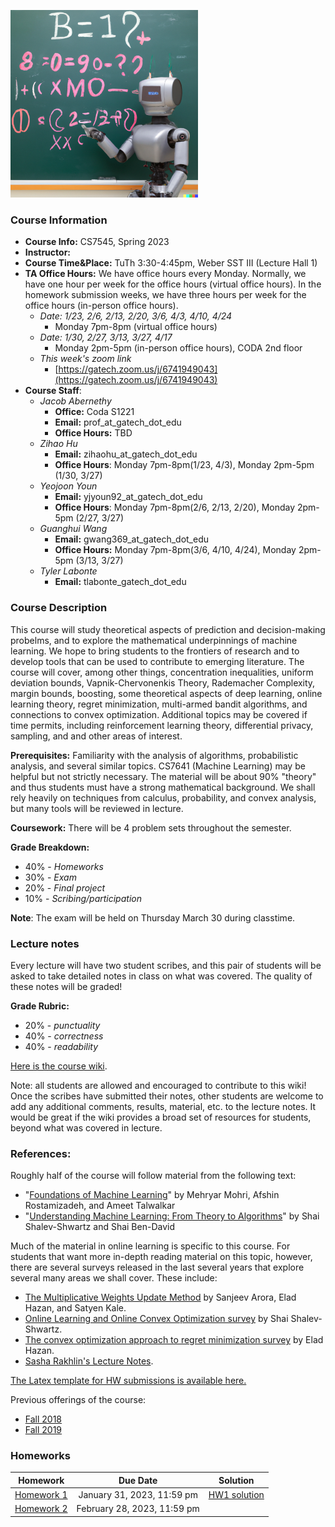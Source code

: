 <img src="robot_blackboard.png"
     width="300" />

### Course Information

* **Course Info:**	CS7545, Spring 2023
* **Instructor:**	
* **Course Time&Place:**	TuTh 3:30-4:45pm, Weber SST III (Lecture Hall 1)
* **TA Office Hours:** We have office hours every Monday. Normally, we have one hour per week for the office hours (virtual office hours). In the homework submission weeks, we have three hours per week for the office hours (in-person office hours).  
    - *Date: 1/23, 2/6, 2/13, 2/20, 3/6, 4/3, 4/10, 4/24*
        - Monday 7pm-8pm (virtual office hours)
    - *Date: 1/30, 2/27, 3/13, 3/27, 4/17*
        - Monday 2pm-5pm (in-person office hours), CODA 2nd floor
    - *This week's zoom link*
        - [https://gatech.zoom.us/j/6741949043](https://gatech.zoom.us/j/6741949043)
* **Course Staff**:
    - *Jacob Abernethy*
        - **Office:**  Coda S1221
        - **Email:** prof_at_gatech_dot_edu
        - **Office Hours:** TBD
    - *Zihao Hu*
        - **Email:** zihaohu_at_gatech_dot_edu
        - **Office Hours**: Monday 7pm-8pm(1/23, 4/3), Monday 2pm-5pm (1/30, 3/27)
    - *Yeojoon Youn*
        - **Email:** yjyoun92_at_gatech_dot_edu
        - **Office Hours**: Monday 7pm-8pm(2/6, 2/13, 2/20), Monday 2pm-5pm (2/27, 3/27)
    - *Guanghui Wang*
        - **Email:** gwang369_at_gatech_dot_edu
        - **Office Hours:** Monday 7pm-8pm(3/6, 4/10, 4/24), Monday 2pm-5pm (3/13, 3/27)
    - *Tyler Labonte*
        - **Email:** tlabonte_gatech_dot_edu

### Course Description

This course will study theoretical aspects of prediction and decision-making probelms, and to explore the mathematical underpinnings of machine learning. We hope to bring students to the frontiers of research and to develop tools that can be used to contribute to emerging literature. The course will cover, among other things, concentration inequalities, uniform deviation bounds, Vapnik-Chervonenkis Theory, Rademacher Complexity, margin bounds, boosting, some theoretical aspects of deep learning, online learning theory, regret minimization, multi-armed bandit algorithms, and connections to convex optimization. Additional topics may be covered if time permits, including reinforcement learning theory, differential privacy, sampling, and and other areas of interest. 

**Prerequisites:** Familiarity with the analysis of algorithms, probabilistic analysis, and several similar topics. CS7641 (Machine Learning) may be helpful but not strictly necessary. The material will be about 90% "theory" and thus students must have a strong mathematical background. We shall rely heavily on techniques from calculus, probability, and convex analysis, but many tools will be reviewed in lecture.

**Coursework:** There will be 4 problem sets throughout the semester.

**Grade Breakdown:**
* 40% - *Homeworks*
* 30% - *Exam*
* 20% - *Final project*
* 10% - *Scribing/participation*

**Note**: The exam will be held on Thursday March 30 during classtime.

### Lecture notes

Every lecture will have two student scribes, and this pair of students will be asked to take detailed notes in class on what was covered. The quality of these notes will be graded! 

**Grade Rubric:**
* 20% - *punctuality*
* 40% - *correctness*
* 40% - *readability*

[Here is the course wiki](https://github.com/mltheory/CS7545/wiki).

Note: all students are allowed and encouraged to contribute to this wiki! Once the scribes have submitted their notes, other students are welcome to add any additional comments, results, material, etc. to the lecture notes. It would be great if the wiki provides a broad set of resources for students, beyond what was covered in lecture.


### References:

Roughly half of the course will follow material from the following text:

 * "[Foundations of Machine Learning](https://www.amazon.com/Foundations-Machine-Learning-Adaptive-Computation/dp/026201825X)" by Mehryar Mohri, Afshin Rostamizadeh, and Ameet Talwalkar
 * "[Understanding Machine Learning: From Theory to Algorithms](https://www.cs.huji.ac.il/~shais/UnderstandingMachineLearning/understanding-machine-learning-theory-algorithms.pdf)" by Shai Shalev-Shwartz and Shai Ben-David

Much of the material in online learning is specific to this course. For students that want more in-depth reading material on this topic, however, there are several surveys released in the last several years that explore several many areas we shall cover. These include:

* [The Multiplicative Weights Update Method](http://www.cs.princeton.edu/~arora/pubs/MWsurvey.pdf) by Sanjeev Arora, Elad Hazan, and Satyen Kale.
* [Online Learning and Online Convex Optimization survey](http://www.cs.huji.ac.il/~shais/papers/OLsurvey.pdf) by Shai Shalev-Shwartz.
* [The convex optimization approach to regret minimization survey](http://www.cs.princeton.edu/~ehazan/papers/OCO-survey.pdf) by Elad Hazan.
* [Sasha Rakhlin's Lecture Notes](http://www-stat.wharton.upenn.edu/~rakhlin/courses/stat928/stat928_notes.pdf).

[The Latex template for HW submissions is available here.](./hw/CS7545hw_template.tex)

Previous offerings of the course: 
- [Fall 2018](./Fall18)
- [Fall 2019](./Fall19)

### Homeworks

| Homework | Due Date  | Solution |
| :------------: |:-------------: |:-------------: |
| [Homework 1](./hw/CS7545_HW1.pdf) | January 31, 2023, 11:59 pm | [HW1 solution](./hw/CS7545_HW1_sol.pdf) |
| [Homework 2](./hw/CS7545_HW2.pdf) | February 28, 2023, 11:59 pm |
